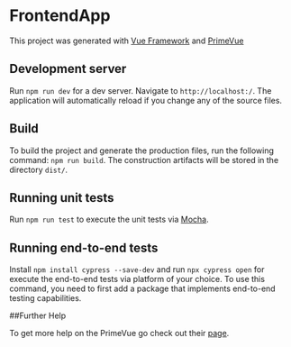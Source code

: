 # FrontendApp

This project was generated with [Vue Framework](https://vuejs.org/) and [PrimeVue](https://primevue.org/)

## Development server

Run `npm run dev` for a dev server. Navigate to `http://localhost:/`. The application will automatically reload if you change any of the source files.

## Build

To build the project and generate the production files, run the following command: `npm run build`. The construction artifacts will be stored in the directory `dist/`.

## Running unit tests

Run `npm run test` to execute the unit tests via [Mocha](https://mochajs.org/).


## Running end-to-end tests

Install `npm install cypress --save-dev` and run `npx cypress open` for execute the end-to-end tests via platform of your choice. To use this command, you need to first add a package that implements end-to-end testing capabilities.

##Further Help

To get more help on the PrimeVue go check out their [page](https://apollo.primevue.org/documentation).
